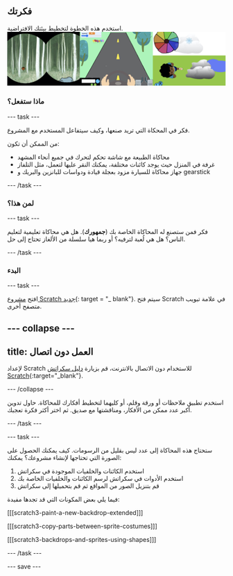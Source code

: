 ## فكرتك

استخدم هذه الخطوة لتخطيط بيئتك الافتراضية. ![مثال على المشاريع العالمية.](images/step.png)

### ماذا ستفعل؟

--- task ---

فكر في المحكاة التي تريد صنعها، وكيف سيتفاعل المستخدم مع المشروع.

من الممكن أن تكون:
- محاكاة الطبيعة مع شاشة تحكم لتحرك في جميع أنحاء المشهد
- غرفة في المنزل حيث يوجد كائنات مختلفة، يمكنك النقر عليها لتعمل، مثل التلفاز
- جهاز محاكاة للسيارة مزود بعجلة قيادة ودواسات للبانزين والبريك و gearstick


--- /task ---

### لمن هذا؟

--- task ---

فكر فمن ستصنع له المحاكاة الخاصة بك (**جمهورك**). هل هي محاكاة تعليمية لتعليم الناس؟ هل هي لُعبة لترفيه؟ أو ربما هيا سلسلة من الألغاز تحتاج إلى حل.

--- /task ---

### البدء


--- task ---

افتح [مشروع Scratch جديد](http://rpf.io/scratch-new){: target = "_ blank"}. سيتم فتح Scratch في علامة تبويب متصفح أخرى.

--- collapse ---
---
title: العمل دون اتصال
---

لإعداد Scratch للاستخدام دون الاتصال بالانترنت، قم بزيارة [دليل سكراتش Scratch](https://learning-admin.raspberrypi.org/en/projects/getting-started-scratch/1){:target="_blank"}.

--- /collapse ---

استخدم تطبيق ملاحظات أو ورقة وقلم، أو كليهما لتخطيط أفكارك للمحاكاة. حاول تدوين أكبر عدد ممكن من الأفكار، ومناقشتها مع صديق. ثم اختر أكثر فكرة تعجبك.

--- /task ---

--- task ---

ستحتاج هذه المحاكاة إلى عدد ليس بقليل من الرسومات. كيف يمكنك الحصول على الصورة التي تحتاجها لإنشاء مشروعك؟ يمكنك:

1. استخدم الكائنات والخلفيات الموجودة في سكراتش
2. استخدم الأدوات في سكراتش لرسم الكائنات والخلفيات الخاصة بك
3. قم بتنزيل الصور من المواقع ثم قم بتحميلها إلى سكراتش

فيما يلي بعض المكونات التي قد تجدها مفيدة:

[[[scratch3-paint-a-new-backdrop-extended]]]

[[[scratch3-copy-parts-between-sprite-costumes]]]

[[[scratch3-backdrops-and-sprites-using-shapes]]]

--- /task ---

--- save ---
